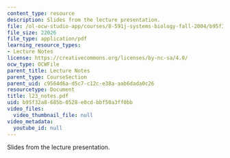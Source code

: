 ```yaml
---
content_type: resource
description: Slides from the lecture presentation.
file: /ol-ocw-studio-app/courses/8-591j-systems-biology-fall-2004/b95f32a8685b0528e0cdbbf50a3ff0bb_l23_notes.pdf
file_size: 22026
file_type: application/pdf
learning_resource_types:
- Lecture Notes
license: https://creativecommons.org/licenses/by-nc-sa/4.0/
ocw_type: OCWFile
parent_title: Lecture Notes
parent_type: CourseSection
parent_uid: c9564d6a-d5c7-c12c-e38a-aab6dada0c26
resourcetype: Document
title: l23_notes.pdf
uid: b95f32a8-685b-0528-e0cd-bbf50a3ff0bb
video_files:
  video_thumbnail_file: null
video_metadata:
  youtube_id: null
---
```

Slides from the lecture presentation.